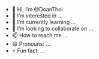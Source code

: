 - 👋 Hi, I’m @DoanThoi
- 👀 I’m interested in ...
- 🌱 I’m currently learning ...
- 💞️ I’m looking to collaborate on ...
- 📫 How to reach me ...
- 😄 Pronouns: ...
- ⚡ Fun fact: ...

<!---
DoanThoi/DoanThoi is a ✨ special ✨ repository because its `README.md` (this file) appears on your GitHub profile.
You can click the Preview link to take a look at your changes.
--->
